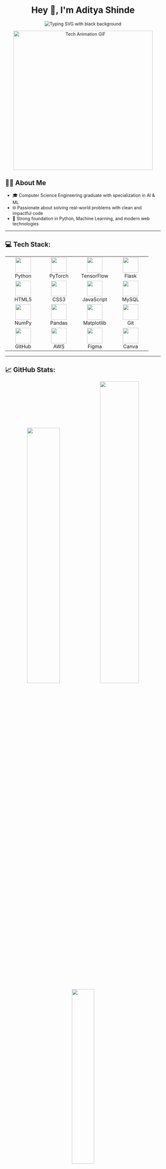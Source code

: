 <h1 align="center">Hey 👋, I'm Aditya Shinde</h1>

<p align="center">
  <img src="https://readme-typing-svg.demolab.com?font=Fira+Code&weight=500&pause=1000&color=00FF00&center=true&vCenter=true&width=650&lines=Passionate+ML+and+Python+Developer+from+India&background=000000&size=22" alt="Typing SVG with black background" />
</p>

<p align="center">
  <img src="https://i.pinimg.com/originals/90/70/32/9070324cdfc07c68d60eed0c39e77573.gif" width="450" alt="Tech Animation GIF" />
</p>

<div align="left">

## 👨‍💻 About Me

- 🎓 Computer Science Engineering graduate with specialization in AI & ML
- 🌐 Passionate about solving real-world problems with clean and impactful code  
- 🧠 Strong foundation in Python, Machine Learning, and modern web technologies  

</div>

---

## 💻 Tech Stack:

<table align="center">
  <tr>
    <td align="center" width="100">
      <img src="https://cdn.jsdelivr.net/gh/devicons/devicon/icons/python/python-original.svg" width="50" height="50"/><br/>Python
    </td>
    <td align="center" width="100">
      <img src="https://cdn.jsdelivr.net/gh/devicons/devicon/icons/pytorch/pytorch-original.svg" width="50" height="50"/><br/>PyTorch
    </td>
    <td align="center" width="100">
      <img src="https://cdn.jsdelivr.net/gh/devicons/devicon/icons/tensorflow/tensorflow-original.svg" width="50" height="50"/><br/>TensorFlow
    </td>
    <td align="center" width="100">
      <img src="https://encrypted-tbn0.gstatic.com/images?q=tbn:ANd9GcQghSS8ZmLvypSZyjs8OGr2LfcU5IpWsuZeTA&s" width="50" height="50"/><br/>Flask
    </td>
  </tr>
  <tr>
    <td align="center">
      <img src="https://cdn.jsdelivr.net/gh/devicons/devicon/icons/html5/html5-original.svg" width="50" height="50"/><br/>HTML5
    </td>
    <td align="center">
      <img src="https://cdn.jsdelivr.net/gh/devicons/devicon/icons/css3/css3-original.svg" width="50" height="50"/><br/>CSS3
    </td>
    <td align="center">
      <img src="https://cdn.jsdelivr.net/gh/devicons/devicon/icons/javascript/javascript-original.svg" width="50" height="50"/><br/>JavaScript
    </td>
    <td align="center">
      <img src="https://cdn.jsdelivr.net/gh/devicons/devicon/icons/mysql/mysql-original.svg" width="50" height="50"/><br/>MySQL
    </td>
  </tr>
  <tr>
    <td align="center">
      <img src="https://cdn.jsdelivr.net/gh/devicons/devicon/icons/numpy/numpy-original.svg" width="50" height="50"/><br/>NumPy
    </td>
    <td align="center">
      <img src="https://encrypted-tbn0.gstatic.com/images?q=tbn:ANd9GcTCpCB6Du8H6Lrm5WIbDcdW59uqoSiL-eeTlw&s" width="50" height="50"/><br/>Pandas
    </td>
    <td align="center">
      <img src="https://cdn.jsdelivr.net/gh/devicons/devicon/icons/matplotlib/matplotlib-original.svg" width="50" height="50"/><br/>Matplotlib
    </td>
    <td align="center">
      <img src="https://cdn.jsdelivr.net/gh/devicons/devicon/icons/git/git-original.svg" width="50" height="50"/><br/>Git
    </td>
  </tr>
  <tr>
    <td align="center">
      <img src="https://upload.wikimedia.org/wikipedia/commons/thumb/a/ae/Github-desktop-logo-symbol.svg/2048px-Github-desktop-logo-symbol.svg.png" width="50" height="50"/><br/>GitHub
    </td>
    <td align="center">
      <img src="https://logos-world.net/wp-content/uploads/2021/08/Amazon-Web-Services-AWS-Logo.png" width="50" height="50"/><br/>AWS
    </td>
    <td align="center">
      <img src="https://cdn.jsdelivr.net/gh/devicons/devicon/icons/figma/figma-original.svg" width="50" height="50"/><br/>Figma
    </td>
    <td align="center">
      <img src="https://cdn.freelogovectors.net/wp-content/uploads/2023/04/canva-logo-circle-freelogovectors.net_.png" width="50" height="50"/><br/>Canva
    </td>
  </tr>
</table>

---

## 📈 GitHub Stats:

<p align="center">
  <img src="https://github-readme-stats.vercel.app/api?username=Shadow-919&theme=neon&hide_border=false&include_all_commits=false&count_private=false&t=12345" width="46%" />
  <img src="https://nirzak-streak-stats.vercel.app/?user=Shadow-919&theme=neon&hide_border=false&t=1234" width="50%" />
</p>

<p align="center">
  <img src="https://github-readme-stats.vercel.app/api/top-langs/?username=Shadow-919&theme=neon&hide_border=false&layout=compact&cache_seconds=3600" width="38%" />
</p>

